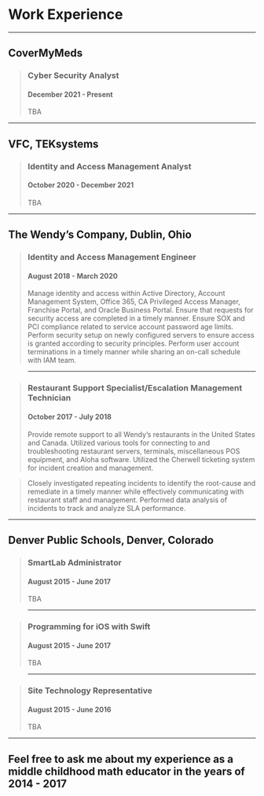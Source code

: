 # Work Experience

***

## CoverMyMeds
> ### Cyber Security Analyst
> #### December 2021 - Present
> TBA

***

## VFC, TEKsystems
> ### Identity and Access Management Analyst
> #### October 2020 - December 2021
> TBA

***

## The Wendy’s Company, Dublin, Ohio
> ### Identity and Access Management Engineer
> #### August 2018 - March 2020
> Manage identity and access within Active Directory, Account Management System, Office 365, CA Privileged Access Manager, Franchise Portal, and Oracle Business Portal. Ensure that requests for security access are completed in a timely manner. Ensure SOX and PCI compliance related to service account password age limits. Perform security setup on newly configured servers to ensure access is granted according to security principles. Perform user account terminations in a timely manner while sharing an on-call schedule with IAM team.

> ***

> ### Restaurant Support Specialist/Escalation Management Technician
> #### October 2017 - July 2018
> Provide remote support to all Wendy’s restaurants in the United States and Canada. Utilized various tools for connecting to and troubleshooting restaurant servers, terminals, miscellaneous POS equipment, and Aloha software. Utilized the Cherwell ticketing system for incident creation and management.

> Closely investigated repeating incidents to identify the root-cause and remediate in a timely manner while effectively communicating with restaurant staff and management. Performed data analysis of incidents to track and analyze SLA performance.

***

## Denver Public Schools, Denver, Colorado
> ### SmartLab Administrator
> #### August 2015 - June 2017
> TBA

> ***

> ### Programming for iOS with Swift
> #### August 2015 - June 2017
> TBA

> ***

> ### Site Technology Representative
> #### August 2015 - June 2016
> TBA

***

## Feel free to ask me about my experience as a middle childhood math educator in the years of 2014 - 2017